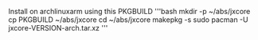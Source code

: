 Install on archlinuxarm
using this PKGBUILD 
'''bash
mkdir -p ~/abs/jxcore 
cp PKGBUILD ~/abs/jxcore
cd ~/abs/jxcore
makepkg -s
sudo pacman -U jxcore-VERSION-arch.tar.xz
'''